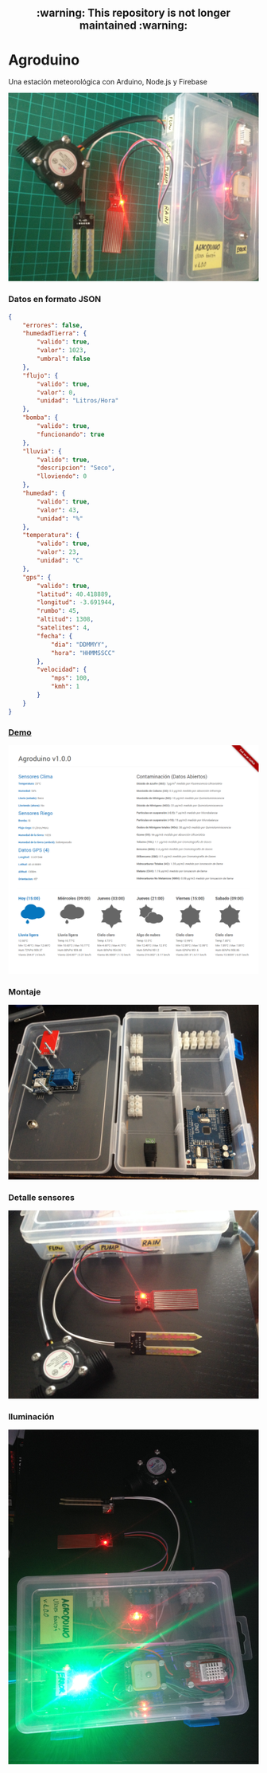 <h2 align="center">:warning: This repository is not longer maintained :warning:</h2>


# Agroduino
Una estación meteorológica con Arduino, Node.js y Firebase

![Portada](img/portada.jpg)


### Datos en formato JSON

```json
{
    "errores": false,
    "humedadTierra": {
        "valido": true,
        "valor": 1023,
        "umbral": false
    },
    "flujo": {
        "valido": true,
        "valor": 0,
        "unidad": "Litros/Hora"
    },
    "bomba": {
        "valido": true,
        "funcionando": true
    },
    "lluvia": {
        "valido": true,
        "descripcion": "Seco",
        "lloviendo": 0
    },
    "humedad": {
        "valido": true,
        "valor": 43,
        "unidad": "%"
    },
    "temperatura": {
        "valido": true,
        "valor": 23,
        "unidad": "C"
    },
    "gps": {
        "valido": true,
        "latitud": 40.418889,
        "longitud": -3.691944,
        "rumbo": 45,
        "altitud": 1308,
        "satelites": 4,
        "fecha": {
            "dia": "DDMMYY",
            "hora": "HHMMSSCC"
        },
        "velocidad": {
            "mps": 100,
            "kmh": 1
        }
    }
}
```

### [Demo](http://ulisesgascon.github.io/Agroduino)
![Portada](img/captura.png)

### Montaje
![Portada](img/montaje.png)

### Detalle sensores
![Portada](img/sensores.jpg)

### Iluminación
![Portada](img/iluminacion.jpg)

